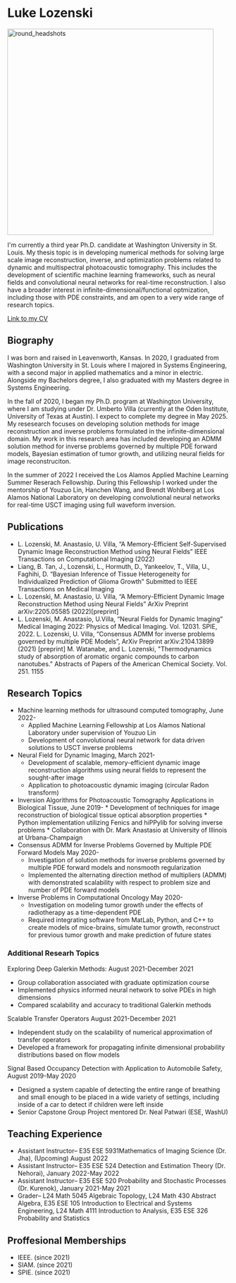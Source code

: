 # Luke Lozenski

<img width="468" alt="round_headshots" src="https://user-images.githubusercontent.com/31415312/184555797-e85f70fd-3b75-47bc-91f9-a87d695f79b3.png">



I'm currently a third year Ph.D. candidate at Washington University in St. Louis. My thesis topic is in developing numerical methods for solving large scale image reconstruction, inverse, and optimization problems related to dynamic and multispectral photoacoustic tomography. This includes the development of scientific machine learning frameworks, such as neural fields and convolutional neural networks for real-time reconstruction. I also have a broader interest in infinite-dimensional/functional optmization, including those with PDE constraints, and am open to a very wide range of research topics.

[Link to my CV](https://github.com/ljlozenski/LozenskiResearch/files/9334154/Lozenski_CV.pdf)


## Biography

I was born and raised in Leavenworth, Kansas. In 2020, I graduated from Washington University in St. Louis where I majored in Systems Engineering, with a second major in applied mathematics and a minor in electric. Alongside my Bachelors degree, I also graduated with my Masters degree in Systems Engineering. 

In the fall of 2020, I began my Ph.D. program at Washington University, where I am studying under Dr. Umberto Villa (currently at the Oden Institute, University of Texas at Austin). I expect to complete my degree in May 2025. My resesearch focuses on developing solution methods for image reconstruction and inverse problems formulated in the infinite-dimensional domain. My work in this research area has included developing an ADMM solution method for inverse problems governed by multiple PDE forward models, Bayesian estimation of tumor growth, and utilizing neural fields for image reconstruciton. 

In the summer of 2022 I received the Los Alamos Applied Machine Learning Summer Reserach Fellowship. During this Fellowship I worked under the mentorship of Youzuo Lin, Hanchen Wang, and Brendt Wohlberg at Los Alamos National Laboratory on developing convolutional neural networks for real-time USCT imaging using full waveform inversion. 

## Publications

* L. Lozenski, M. Anastasio, U. Villa, “A Memory-Efficient Self-Supervised Dynamic Image Reconstruction Method using Neural Fields” IEEE Transactions on Computational Imaging (2022)
* Liang, B. Tan, J., Lozenski, L., Hormuth, D., Yankeelov, T., Villa, U., Faghihi, D. “Bayesian Inference of Tissue Heterogeneity for Individualized Prediction of Glioma Growth”  Submitted to IEEE Transactions on Medical Imaging
* L. Lozenski, M. Anastasio, U. Villa, “A Memory-Efficient Dynamic Image Reconstruction Method using Neural Fields” ArXiv Preprint arXiv:2205.05585 (2022)[preprint]
* L. Lozenski, M. Anastasio, U.Villa, “Neural Fields for Dynamic Imaging” Medical Imaging 2022: Physics of Medical Imaging. Vol. 12031. SPIE, 2022.
L. Lozenski, U. Villa, “Consensus ADMM for inverse problems governed by multiple PDE Models”, ArXiv Preprint arXiv:2104.13899 (2021) [preprint]
M. Watanabe, and L. Lozenski, "Thermodynamics study of absorption of aromatic organic compounds to carbon nanotubes." Abstracts of Papers of the American Chemical Society. Vol. 251. 1155 

## Research Topics

* Machine learning methods for ultrasound computed tomography, June 2022-
    * Applied Machine Learning Fellowship at Los Alamos National Laboratory under supervision of Youzuo Lin
    * Development of convolutional neural network for data driven solutions to USCT inverse problems
* Neural Field for Dynamic Imaging, March 2021-
    * Development of scalable, memory-efficient dynamic image reconstruction algorithms using neural fields to represent the sought-after image 
    * Application to photoacoustic dynamic imaging (circular Radon transform)
* Inversion Algorithms for Photoacoustic Tomography Applications in Biological Tissue,	June 2019-
      * Development of techniques for image reconstruction of biological tissue optical absorption properties
      * Python implementation utilizing Fenics and hiPPylib for solving inverse problems
      * Collaboration with Dr. Mark Anastasio at University of Illinois at Urbana-Champaign
* Consensus ADMM for Inverse Problems Governed by Multiple PDE Forward Models  	May 2020-
    * Investigation of solution methods for inverse problems governed by multiple PDE forward models and nonsmooth regularization
    * Implemented the alternating direction method of multipliers (ADMM) with demonstrated scalability with respect to problem size and number of PDE forward models
* Inverse Problems in Computational Oncology 						May 2020- 
    * Investigation on modeling tumor growth under the effects of radiotherapy as a time-dependent PDE 
    * Required integrating software from MatLab, Python, and C++ to create models of mice-brains, simulate tumor growth, reconstruct for previous tumor growth and make prediction of future states

### Additional Researh Topics

Exploring Deep Galerkin Methods: 						     August 2021-December 2021
* Group collaboration associated with graduate optimization course
* Implemented physics informed neural network to solve PDEs in high dimensions
* Compared scalability and accuracy to traditional Galerkin methods 

Scalable Transfer Operators							      August 2021-December 2021
* Independent study on the scalability of numerical approximation of transfer operators
* Developed a framework for propagating infinite dimensional probability distributions based on flow models

Signal Based Occupancy Detection with Application to Automobile Safety, 	      August 2019-May 2020
* Designed a system capable of detecting the entire range of breathing and small enough to be placed in a wide variety of settings, including inside of a car to detect if children were left inside
* Senior Capstone Group Project mentored Dr. Neal Patwari (ESE, WashU)



## Teaching Experience 
* Assistant Instructor– E35 ESE 5931Mathematics of Imaging Science (Dr. Jha), (Upcoming) August 2022
* Assistant Instructor– E35 ESE 524 Detection and Estimation Theory (Dr. Nehorai), January 2022-May 2022
* Assistant Instructor– E35 ESE 520 Probability and Stochastic Processes (Dr. Kurenok), January 2021-May 2021
* Grader– L24 Math 5045 Algebraic Topology,  L24 Math 430 Abstract Algebra, E35 ESE 105 Introduction to Electrical and Systems Engineering, L24 Math 4111 Introduction to Analysis, E35 ESE 326 Probability and Statistics

## Proffesional Memberships
* IEEE. (since 2021)
* SIAM. (since 2021)
* SPIE.   (since 2021)



 



